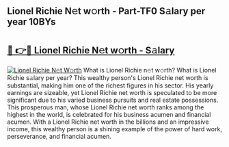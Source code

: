## Lionel Richie N𝚎t w𝚘rth - Part-TF0 S𝚊lary per year 10BYs

# <h2><a href="http://gc34lm.nevu.top/?p=Lionel+Richie">🔗 👉🔴 Lionel Richie N𝚎t w𝚘rth - S𝚊lary</a></h2>

[![Lionel Richie N𝚎t W𝚘rth](https://i.imgur.com/Oavwk0R.jpeg)](http://gc34lm.nevu.top/?p=Lionel+Richie)
What is Lionel Richie n𝚎t w𝚘rth? What is Lionel Richie s𝚊lary per year?
This wealthy person's Lionel Richie net worth is substantial, making him one of the richest figures in his sector. His yearly earnings are sizeable, yet Lionel Richie net worth is speculated to be more significant due to his varied business pursuits and real estate possessions. This prosperous man, whose Lionel Richie net worth ranks among the highest in the world, is celebrated for his business acumen and financial acumen. With a Lionel Richie net worth in the billions and an impressive income, this wealthy person is a shining example of the power of hard work, perseverance, and financial acumen.
